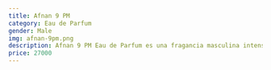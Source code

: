 ```yaml
---
title: Afnan 9 PM
category: Eau de Parfum
gender: Male
img: afnan-9pm.png
description: Afnan 9 PM Eau de Parfum es una fragancia masculina intensa y seductora, ideal para las noches sofisticadas. Se abre con notas frescas de bergamota, manzana y canela, seguidas por un corazón aromático de lavanda y flor de azahar. Su fondo cálido de vainilla, haba tonka y ámbar aporta profundidad y sensualidad duradera. Inspirada en la elegancia moderna, esta esencia es perfecta para quienes buscan destacar con estilo y confianza.
price: 27000
---
```

